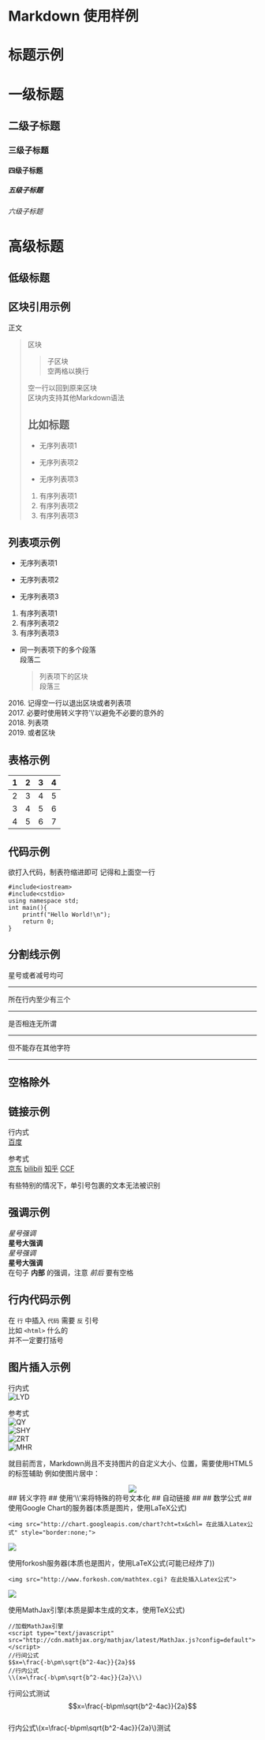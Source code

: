# Markdown 使用样例 #
# 标题示例 #
# 一级标题 #
## 二级子标题 ##
### 三级子标题 ###
#### 四级子标题 ####
##### 五级子标题 #####
###### 六级子标题 ######
高级标题
===
低级标题
---
## 区块引用示例 ##
正文
>区块
>>子区块  
>>空两格以换行
>
>空一行以回到原来区块  
>区块内支持其他Markdown语法  
>## 比如标题 ##
>+ 无序列表项1
>- 无序列表项2
>* 无序列表项3
>1. 有序列表项1
>2. 有序列表项2
>3. 有序列表项3
## 列表项示例 ##
+ 无序列表项1
- 无序列表项2
* 无序列表项3
1. 有序列表项1
2. 有序列表项2
3. 有序列表项3
* 同一列表项下的多个段落  
    段落二  

    >列表项下的区块  
    >段落三  

2016\. 记得空一行以退出区块或者列表项  
2017\. 必要时使用转义字符'\\'以避免不必要的意外的  
2018\. 列表项  
2019\. 或者区块  
## 表格示例 ##
| 1 | 2 | 3 | 4 |
|---|---|---|---|
| 2 | 3 | 4 | 5 |
| 3 | 4 | 5 | 6 |
| 4 | 5 | 6 | 7 |
## 代码示例 ##
欲打入代码，制表符缩进即可
记得和上面空一行

    #include<iostream>
    #include<cstdio>
    using namespace std;
    int main(){
        printf("Hello World!\n");
        return 0;
    }
## 分割线示例 ##
星号或者减号均可
* * *
所在行内至少有三个
***
是否相连无所谓
*****
但不能存在其他字符
- - -
空格除外
---------------------------------------
## 链接示例 ##
行内式  
[百度](https://www.baidu.com "这是百度")

参考式  
[京东][ID1]
[bilibili][ID2]
[知乎][ID3]
[CCF][]

[ID1]:https://www.jd.com "这是京东"
[ID2]:https://www.bilibili.com '这是bilibili'
[ID3]:https://www.zhihu.com (这是知乎)
[CCF]:http://www.noi.cn (隐式链接)

有些特别的情况下，单引号包裹的文本无法被识别
## 强调示例 ##
*星号强调*  
**星号大强调**  
_星号强调_  
__星号大强调__  
在句子 __内部__ 的强调，注意 *前后* 要有空格
## 行内代码示例 ##
在 `行` 中插入 ```代码``` 需要 ``反`` 引号  
比如 `<html>` 什么的  
并不一定要打括号
## 图片插入示例 ##
行内式  
![LYD](https://pic3.zhimg.com/5c90d0e342c310859b2662a216c8d312_xl.jpg "这是LYD")

参考式  
![QY][ID4]  
![SHY][ID5]  
![ZRT][ID6]  
![MHR][]

[ID4]:https://pic3.zhimg.com/v2-89b4a507781787197bccd22f0eedebca_xl.jpg "这是QY"
[ID5]:https://pic1.zhimg.com/v2-8e26731da30da0b0de03ecf43d7ac064_xl.jpg '这是SHY'
[ID6]:https://pic4.zhimg.com/v2-1ad84a65d460027a333dc7393ed94e57_xl.jpg (这是ZRT)
[MHR]:https://pic3.zhimg.com/v2-61ebd983a778cad08002560af42715c6_xl.jpg (这是MHR)

就目前而言，Markdown尚且不支持图片的自定义大小、位置，需要使用HTML5的标签辅助
例如使图片居中：
<center>
    <img src=http://uoj.ac/pictures/UOJ.png>
</center>
## 转义字符 ##
使用‘\\’来将特殊的符号文本化
## 自动链接 ##
<https://github.com/seoi2017/OICode>
## 数学公式 ##
使用Google Chart的服务器(本质是图片，使用LaTeX公式)
    
    <img src="http://chart.googleapis.com/chart?cht=tx&chl= 在此插入Latex公式" style="border:none;">
<img src="http://chart.googleapis.com/chart?cht=tx&amp;chl=\Large x=\frac{-b\pm\sqrt{b^2-4ac}}{2a}" style="border:none;">

使用forkosh服务器(本质也是图片，使用LaTeX公式(可能已经炸了))

    <img src="http://www.forkosh.com/mathtex.cgi? 在此处插入Latex公式">
<img src="http://www.forkosh.com/mathtex.cgi? \Large x=\frac{-b\pm\sqrt{b^2-4ac}}{2a}">

使用MathJax引擎(本质是脚本生成的文本，使用TeX公式)

    //加载MathJax引擎
    <script type="text/javascript" src="http://cdn.mathjax.org/mathjax/latest/MathJax.js?config=default"></script>
    //行间公式
    $$x=\frac{-b\pm\sqrt{b^2-4ac}}{2a}$$
    //行内公式
    \\(x=\frac{-b\pm\sqrt{b^2-4ac}}{2a}\\)
<script type="text/javascript" src="http://cdn.mathjax.org/mathjax/latest/MathJax.js?config=default"></script>
行间公式测试$$x=\frac{-b\pm\sqrt{b^2-4ac}}{2a}$$  
行内公式\\(x=\frac{-b\pm\sqrt{b^2-4ac}}{2a}\\)测试